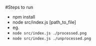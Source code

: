 #Steps to run
* npm install
* node src/index.js [path_to_file]
* eg.
* `node src/index.js ./processed.png`
* `node src/index.js ./unprocessed.png`
